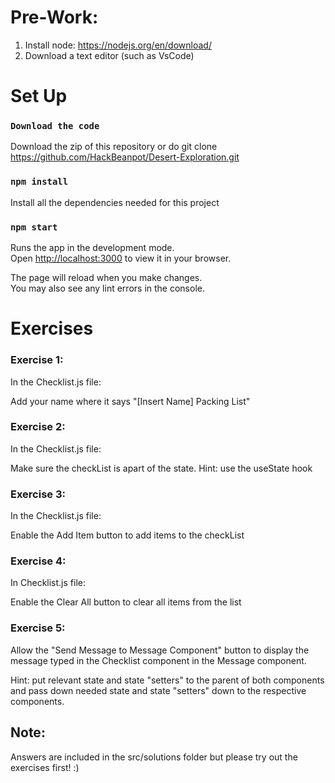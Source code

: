 # Pre-Work:
1. Install node: https://nodejs.org/en/download/
2. Download a text editor (such as VsCode)

# Set Up 

### `Download the code`
Download the zip of this repository or do git clone https://github.com/HackBeanpot/Desert-Exploration.git

### `npm install`

Install all the dependencies needed for this project

### `npm start`

Runs the app in the development mode.\
Open [http://localhost:3000](http://localhost:3000) to view it in your browser.

The page will reload when you make changes.\
You may also see any lint errors in the console.

# Exercises
### Exercise 1: 
In the Checklist.js file:

Add your name where it says "[Insert Name] Packing List"

### Exercise 2:
In the Checklist.js file:

Make sure the checkList is apart of the state. Hint: use the useState hook

### Exercise 3:
In the Checklist.js file:

Enable the Add Item button to add items to the checkList

### Exercise 4:
In Checklist.js file:

Enable the Clear All button to clear all items from the list

### Exercise 5:
Allow the "Send Message to Message Component" button to display the message typed in the Checklist component in the Message component. 

Hint: put relevant state and state "setters" to the parent of both components and pass down needed state and state "setters" down to the respective components.

## Note:

Answers are included in the src/solutions folder but please try out the exercises first! :)

